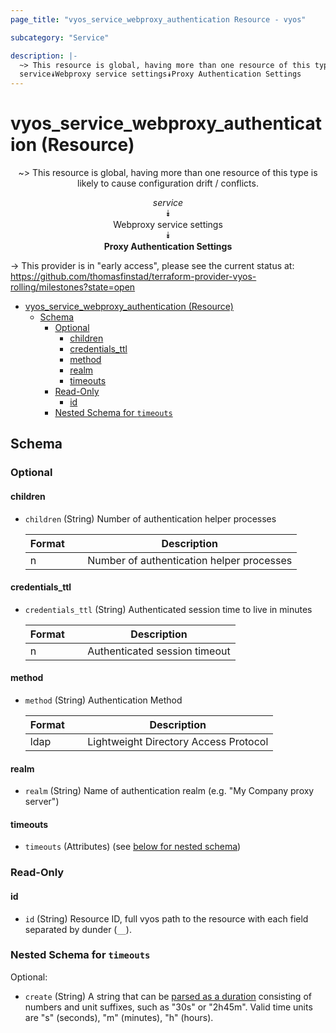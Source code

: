 ```yaml
---
page_title: "vyos_service_webproxy_authentication Resource - vyos"

subcategory: "Service"

description: |-
  ~> This resource is global, having more than one resource of this type is likely to cause configuration drift / conflicts.
  service⯯Webproxy service settings⯯Proxy Authentication Settings
---
```


# vyos_service_webproxy_authentication (Resource)
<center>

~> This resource is global, having more than one resource of this type is likely to cause configuration drift / conflicts.

*service*  
⯯  
Webproxy service settings  
⯯  
**Proxy Authentication Settings**


</center>

-> This provider is in "early access", please see the current status at: https://github.com/thomasfinstad/terraform-provider-vyos-rolling/milestones?state=open

<!--TOC-->

- [vyos_service_webproxy_authentication (Resource)](#vyos_service_webproxy_authentication-resource)
  - [Schema](#schema)
    - [Optional](#optional)
      - [children](#children)
      - [credentials_ttl](#credentials_ttl)
      - [method](#method)
      - [realm](#realm)
      - [timeouts](#timeouts)
    - [Read-Only](#read-only)
      - [id](#id)
    - [Nested Schema for `timeouts`](#nested-schema-for-timeouts)

<!--TOC-->

<!-- schema generated by tfplugindocs -->
## Schema

### Optional

#### children
- `children` (String) Number of authentication helper processes

    |  Format  &emsp;|  Description                                |
    |----------|---------------------------------------------|
    |  n       &emsp;|  Number of authentication helper processes  |
#### credentials_ttl
- `credentials_ttl` (String) Authenticated session time to live in minutes

    |  Format  &emsp;|  Description                    |
    |----------|---------------------------------|
    |  n       &emsp;|  Authenticated session timeout  |
#### method
- `method` (String) Authentication Method

    |  Format  &emsp;|  Description                            |
    |----------|-----------------------------------------|
    |  ldap    &emsp;|  Lightweight Directory Access Protocol  |
#### realm
- `realm` (String) Name of authentication realm (e.g. &#34;My Company proxy server&#34;)
#### timeouts
- `timeouts` (Attributes) (see [below for nested schema](#nestedatt--timeouts))

### Read-Only

#### id
- `id` (String) Resource ID, full vyos path to the resource with each field separated by dunder (`__`).

<a id="nestedatt--timeouts"></a>
### Nested Schema for `timeouts`

Optional:

- `create` (String) A string that can be [parsed as a duration](https://pkg.go.dev/time#ParseDuration) consisting of numbers and unit suffixes, such as &#34;30s&#34; or &#34;2h45m&#34;. Valid time units are &#34;s&#34; (seconds), &#34;m&#34; (minutes), &#34;h&#34; (hours).
